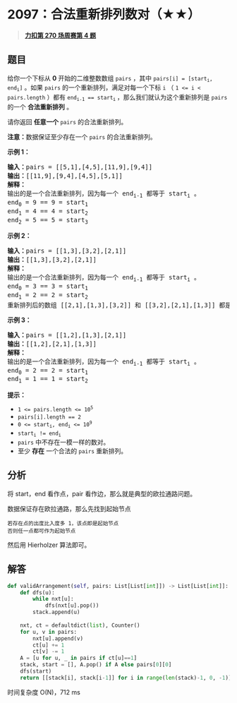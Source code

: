 # 2097：合法重新排列数对（★★）


> <u>**[力扣第 270 场周赛第 4 题](https://leetcode.cn/problems/valid-arrangement-of-pairs/)**</u>

## 题目

<p>给你一个下标从 <strong>0</strong> 开始的二维整数数组 <code>pairs</code> ，其中 <code>pairs[i] = [start<sub>i</sub>, end<sub>i</sub>]</code> 。如果 <code>pairs</code> 的一个重新排列，满足对每一个下标 <code>i</code> （ <code>1 &lt;= i &lt; pairs.length</code> ）都有 <code>end<sub>i-1</sub> == start<sub>i</sub></code><sub> </sub>，那么我们就认为这个重新排列是 <code>pairs</code> 的一个 <strong>合法重新排列</strong> 。</p>

<p>请你返回 <strong>任意一个</strong> <code>pairs</code> 的合法重新排列。</p>

<p><b>注意：</b>数据保证至少存在一个 <code>pairs</code> 的合法重新排列。</p>



<p><strong>示例 1：</strong></p>

<pre>
<b>输入：</b>pairs = [[5,1],[4,5],[11,9],[9,4]]
<b>输出：</b>[[11,9],[9,4],[4,5],[5,1]]
<strong>解释：
</strong>输出的是一个合法重新排列，因为每一个 end<sub>i-1</sub> 都等于 start<sub>i</sub> 。
end<sub>0</sub> = 9 == 9 = start<sub>1</sub>
end<sub>1</sub> = 4 == 4 = start<sub>2</sub>
end<sub>2</sub> = 5 == 5 = start<sub>3</sub>
</pre>

<p><strong>示例 2：</strong></p>

<pre>
<b>输入：</b>pairs = [[1,3],[3,2],[2,1]]
<b>输出：</b>[[1,3],[3,2],[2,1]]
<strong>解释：</strong>
输出的是一个合法重新排列，因为每一个 end<sub>i-1</sub> 都等于 start<sub>i</sub> 。
end<sub>0</sub> = 3 == 3 = start<sub>1</sub>
end<sub>1</sub> = 2 == 2 = start<sub>2</sub>
重新排列后的数组 [[2,1],[1,3],[3,2]] 和 [[3,2],[2,1],[1,3]] 都是合法的。
</pre>

<p><strong>示例 3：</strong></p>

<pre>
<b>输入：</b>pairs = [[1,2],[1,3],[2,1]]
<b>输出：</b>[[1,2],[2,1],[1,3]]
<strong>解释：</strong>
输出的是一个合法重新排列，因为每一个 end<sub>i-1</sub> 都等于 start<sub>i</sub> 。
end<sub>0</sub> = 2 == 2 = start<sub>1</sub>
end<sub>1</sub> = 1 == 1 = start<sub>2</sub>
</pre>



<p><strong>提示：</strong></p>

<ul>
<li><code>1 &lt;= pairs.length &lt;= 10<sup>5</sup></code></li>
<li><code>pairs[i].length == 2</code></li>
<li><code>0 &lt;= start<sub>i</sub>, end<sub>i</sub> &lt;= 10<sup>9</sup></code></li>
<li><code>start<sub>i</sub> != end<sub>i</sub></code></li>
<li><code>pairs</code> 中不存在一模一样的数对。</li>
<li>至少 <strong>存在</strong> 一个合法的 <code>pairs</code> 重新排列。</li>
</ul>


## 分析

将 start，end 看作点，pair 看作边，那么就是典型的欧拉通路问题。

数据保证存在欧拉通路，那么先找到起始节点

    若存在点的出度比入度多 1，该点即是起始节点
    否则任一点都可作为起始节点

然后用 Hierholzer 算法即可。


## 解答

```python
def validArrangement(self, pairs: List[List[int]]) -> List[List[int]]:
    def dfs(u):
        while nxt[u]:
            dfs(nxt[u].pop())
        stack.append(u)
    
    nxt, ct = defaultdict(list), Counter()
    for u, v in pairs:
        nxt[u].append(v)
        ct[u] += 1
        ct[v] -= 1
    A = [u for u, _ in pairs if ct[u]==1]
    stack, start = [], A.pop() if A else pairs[0][0]
    dfs(start)
    return [[stack[i], stack[i-1]] for i in range(len(stack)-1, 0, -1)]
```
时间复杂度 O(N)，712 ms
